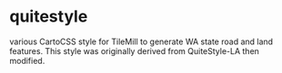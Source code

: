 quitestyle
=========

various CartoCSS style for TileMill to generate WA state road and land features.
This style was originally derived from QuiteStyle-LA then modified.
